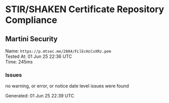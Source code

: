 # STIR/SHAKEN Certificate Repository Compliance

## Martini Security

Name: `https://p.mtsec.me/2884/FLlEcHcCvXRz.pem`\
Tested At: 01 Jun 25 22:36 UTC\
Time: 245ms

### Issues

no warning, or error, or notice date level issues were found

Generated: 01 Jun 25 22:39 UTC